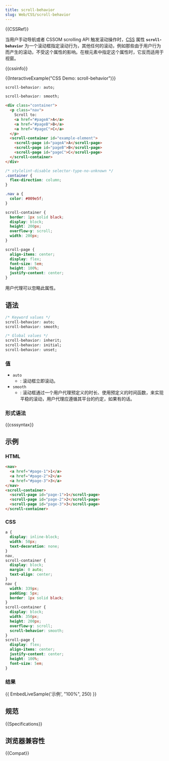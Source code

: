 ```yaml
---
title: scroll-behavior
slug: Web/CSS/scroll-behavior
---
```


{{CSSRef}}

当用户手动导航或者 CSSOM scrolling API 触发滚动操作时，[CSS](/zh-CN/docs/Web/CSS) 属性 **`scroll-behavior`** 为一个滚动框指定滚动行为，其他任何的滚动，例如那些由于用户行为而产生的滚动，不受这个属性的影响。在根元素中指定这个属性时，它反而适用于视窗。

{{cssinfo}}

{{InteractiveExample("CSS Demo: scroll-behavior")}}

```css interactive-example-choice
scroll-behavior: auto;
```

```css interactive-example-choice
scroll-behavior: smooth;
```

```html interactive-example
<div class="container">
  <p class="nav">
    Scroll to:
    <a href="#pageA">A</a>
    <a href="#pageB">B</a>
    <a href="#pageC">C</a>
  </p>
  <scroll-container id="example-element">
    <scroll-page id="pageA">A</scroll-page>
    <scroll-page id="pageB">B</scroll-page>
    <scroll-page id="pageC">C</scroll-page>
  </scroll-container>
</div>
```

```css interactive-example
/* stylelint-disable selector-type-no-unknown */
.container {
  flex-direction: column;
}

.nav a {
  color: #009e5f;
}

scroll-container {
  border: 1px solid black;
  display: block;
  height: 200px;
  overflow-y: scroll;
  width: 200px;
}

scroll-page {
  align-items: center;
  display: flex;
  font-size: 5em;
  height: 100%;
  justify-content: center;
}
```

用户代理可以忽略此属性。

## 语法

```css
/* Keyword values */
scroll-behavior: auto;
scroll-behavior: smooth;

/* Global values */
scroll-behavior: inherit;
scroll-behavior: initial;
scroll-behavior: unset;
```

### 值

- `auto`
  - : 滚动框立即滚动。
- `smooth`
  - : 滚动框通过一个用户代理预定义的时长、使用预定义的时间函数，来实现平稳的滚动，用户代理应遵循其平台的约定，如果有的话。

### 形式语法

{{csssyntax}}

## 示例

### HTML

```html
<nav>
  <a href="#page-1">1</a>
  <a href="#page-2">2</a>
  <a href="#page-3">3</a>
</nav>
<scroll-container>
  <scroll-page id="page-1">1</scroll-page>
  <scroll-page id="page-2">2</scroll-page>
  <scroll-page id="page-3">3</scroll-page>
</scroll-container>
```

### CSS

```css
a {
  display: inline-block;
  width: 50px;
  text-decoration: none;
}
nav,
scroll-container {
  display: block;
  margin: 0 auto;
  text-align: center;
}
nav {
  width: 339px;
  padding: 5px;
  border: 1px solid black;
}
scroll-container {
  display: block;
  width: 350px;
  height: 200px;
  overflow-y: scroll;
  scroll-behavior: smooth;
}
scroll-page {
  display: flex;
  align-items: center;
  justify-content: center;
  height: 100%;
  font-size: 5em;
}
```

### 结果

{{ EmbedLiveSample('示例', "100%", 250) }}

## 规范

{{Specifications}}

## 浏览器兼容性

{{Compat}}
